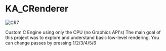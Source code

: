 # KA_CRenderer
![CR7](https://user-images.githubusercontent.com/45667686/144479185-4df52f03-b182-4cc2-b290-6a6cf5555c79.PNG)

Custom C Engine using only the CPU (no Graphics API's)
The main goal of this project was to explore and understand basic low-level rendering.
You can change passes by pressing 1/2/3/4/5/6
